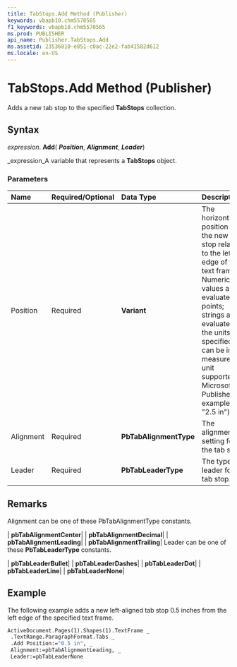 ```yaml
---
title: TabStops.Add Method (Publisher)
keywords: vbapb10.chm5570565
f1_keywords: vbapb10.chm5570565
ms.prod: PUBLISHER
api_name: Publisher.TabStops.Add
ms.assetid: 23536810-e851-c0ac-22e2-fab41582d612
ms.locale: en-US
---
```



# TabStops.Add Method (Publisher)

Adds a new tab stop to the specified  **TabStops** collection.


## Syntax

 _expression_. **Add**( **_Position_**,  **_Alignment_**,  **_Leader_**)

 _expression_A variable that represents a  **TabStops** object.


### Parameters



|**Name**|**Required/Optional**|**Data Type**|**Description**|
|:-----|:-----|:-----|:-----|
|Position|Required| **Variant**|The horizontal position of the new tab stop relative to the left edge of the text frame. Numeric values are evaluated in points; strings are evaluated in the units specified and can be in any measurement unit supported by Microsoft Publisher (for example, "2.5 in").|
|Alignment|Required| **PbTabAlignmentType**|The alignment setting for the tab stop.|
|Leader|Required| **PbTabLeaderType**|The type of leader for the tab stop.|

## Remarks

Alignment can be one of these PbTabAlignmentType constants.



| **pbTabAlignmentCenter**|
| **pbTabAlignmentDecimal**|
| **pbTabAlignmentLeading**|
| **pbTabAlignmentTrailing**|
Leader can be one of these  **PbTabLeaderType** constants.



| **pbTabLeaderBullet**|
| **pbTabLeaderDashes**|
| **pbTabLeaderDot**|
| **pbTabLeaderLine**|
| **pbTabLeaderNone**|

## Example

The following example adds a new left-aligned tab stop 0.5 inches from the left edge of the specified text frame.


```vb
ActiveDocument.Pages(1).Shapes(1).TextFrame _ 
 .TextRange.ParagraphFormat.Tabs _ 
 .Add Position:="0.5 in", _ 
 Alignment:=pbTabAlignmentLeading, _ 
 Leader:=pbTabLeaderNone
```


